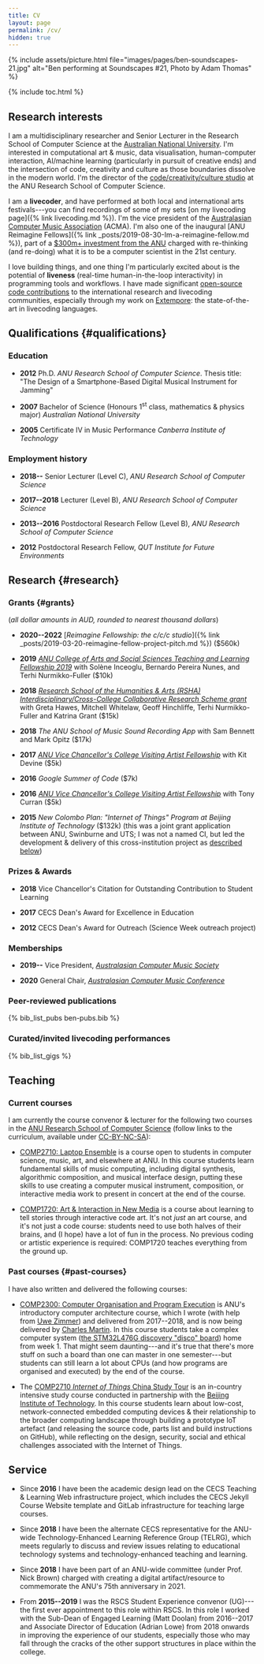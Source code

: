 ```yaml
---
title: CV
layout: page
permalink: /cv/
hidden: true
---
```


{% include assets/picture.html file="images/pages/ben-soundscapes-21.jpg" alt="Ben performing at Soundscapes #21, Photo by Adam Thomas" %}

{% include toc.html %}

<!-- NOTE: this is largely copypasta'd from research.md---in future I should refactor it more nicely. -->

## Research interests

I am a multidisciplinary researcher and Senior Lecturer in the Research School
of Computer Science at the [Australian National
University](https://cecs.anu.edu.au/people/ben-swift). I'm interested in
computational art & music, data visualisation, human-computer interaction,
AI/machine learning (particularly in pursuit of creative ends) and the
intersection of code, creativity and culture as those boundaries dissolve in the
modern world. I'm the director of the [code/creativity/culture
studio](https://cs.anu.edu.au/code-creativity-culture/) at the ANU Research
School of Computer Science.

I am a **livecoder**, and have performed at both local and international arts
festivals---you can find recordings of some of my sets [on my livecoding
page]({% link livecoding.md %}). I'm the vice president of the [Australasian
Computer Music Association](https://computermusic.org.au) (ACMA). I'm also one
of the inaugural [ANU Reimagine Fellows]({% link
_posts/2019-08-30-Im-a-reimagine-fellow.md %}), part of a [$300m+ investment
from the ANU](https://cecs.anu.edu.au/reimagine) charged with re-thinking (and
re-doing) what it is to be a computer scientist in the 21st century.

I love building things, and one thing I'm particularly excited about is the
potential of **liveness** (real-time human-in-the-loop interactivity) in
programming tools and workflows. I have made significant [open-source code
contributions](https://github.com/benswift) to the international research and
livecoding communities, especially through my work on
[Extempore](https://github.com/digego/extempore): the state-of-the-art in
livecoding languages.

## Qualifications {#qualifications}

### Education

- **2012** Ph.D. _ANU Research School of Computer Science_. Thesis title: "The
  Design of a Smartphone-Based Digital Musical Instrument for Jamming"

- **2007** Bachelor of Science (Honours 1<sup>st</sup> class, mathematics & physics
  major) _Australian National University_

- **2005** Certificate IV in Music Performance _Canberra Institute of
  Technology_

### Employment history

- **2018--** Senior Lecturer (Level C), _ANU Research School of Computer Science_

- **2017--2018** Lecturer (Level B), _ANU Research School of Computer Science_

- **2013--2016** Postdoctoral Research Fellow (Level B), _ANU Research School of
  Computer Science_

- **2012** Postdoctoral Research Fellow, _QUT Institute for Future Environments_

## Research {#research}

### Grants {#grants}

(_all dollar amounts in AUD, rounded to nearest thousand dollars_)

- **2020--2022** [_Reimagine Fellowship: the c/c/c studio_]({% link
  _posts/2019-03-20-reimagine-fellow-project-pitch.md %}) ($560k)

- **2019** [_ANU College of Arts and Social Sciences Teaching and Learning
  Fellowship
  2019_](https://www.anu.edu.au/news/all-news/studying-the-sounds-of-language)
  with Solène Inceoglu, Bernardo Pereira Nunes, and Terhi Nurmikko-Fuller ($10k)

- **2018** [_Research School of the Humanities & Arts (RSHA)
  Interdisciplinary/Cross-College Collaborative Research Scheme
  grant_](https://cass.anu.edu.au/news/mapping-greek-myths) with Greta Hawes,
  Mitchell Whitelaw, Geoff Hinchliffe, Terhi Nurmikko-Fuller and Katrina Grant
  ($15k)

- **2018** _The ANU School of Music Sound Recording App_ with Sam Bennett and
  Mark Opitz ($17k)

- **2017** [_ANU Vice Chancellor's College Visiting Artist
  Fellowship_](https://soad.cass.anu.edu.au/events/fellows-vice-chancellors-fellowship-scheme-exhibition-2018)
  with Kit Devine ($5k)

- **2016** _Google Summer of Code_ ($7k)

- **2016** [_ANU Vice Chancellor's College Visiting Artist
  Fellowship_](https://soad.cass.anu.edu.au/events/fellows-vice-chancellors-fellowship-scheme-exhibition-2018)
  with Tony Curran ($5k)

- **2015** _New Colombo Plan: "Internet of Things" Program at Beijing Institute
  of Technology_ ($132k) (this was a joint grant application between ANU,
  Swinburne and UTS; I was not a named CI, but led the development & delivery of
  this cross-institution project as [described below](#past-courses))

### Prizes & Awards

- **2018** Vice Chancellor's Citation for Outstanding Contribution to Student
  Learning

- **2017** CECS Dean's Award for Excellence in Education

- **2012** CECS Dean's Award for Outreach (Science Week outreach project)

### Memberships

- **2019--** Vice President, [_Australasian Computer Music
  Society_](https://computermusic.org.au/committee/)

- **2020** General Chair, [_Australasian Computer Music
  Conference_](http://acmc2020.com)

### Peer-reviewed publications

{% bib_list_pubs ben-pubs.bib %}

### Curated/invited livecoding performances

{% bib_list_gigs %}

## Teaching

### Current courses

I am currently the course convenor & lecturer for the following two courses in
the [ANU Research School of Computer
Science](https://cs.anu.edu.au/courses/comp2300/) (follow links to the
curriculum, available under
[CC-BY-NC-SA](https://creativecommons.org/licenses/by-nc-sa/4.0/)):

- [COMP2710: Laptop Ensemble](https://cs.anu.edu.au/courses/comp2710-lens/) is a
  course open to students in computer science, music, art, and elsewhere at ANU.
  In this course students learn fundamental skills of music computing,
  including digital synthesis, algorithmic composition, and musical
  interface design, putting these skills to use creating a computer
  musical instrument, composition, or interactive media work to
  present in concert at the end of the course.

- [COMP1720: Art & Interaction in New
  Media](https://cs.anu.edu.au/courses/comp1720/) is a course about learning to
  tell stories through interactive code art. It's not _just_ an art course, and
  it's not just a code course: students need to use both halves of their brains,
  and (I hope) have a lot of fun in the process. No previous coding or artistic
  experience is required: COMP1720 teaches everything from the ground up.

### Past courses {#past-courses}

I have also written and delivered the following courses:

- [COMP2300: Computer Organisation and Program
  Execution](https://cs.anu.edu.au/courses/comp2300/) is ANU's introductory
  computer architecture course, which I wrote (with help from [Uwe
  Zimmer](https://researchers.anu.edu.au/researchers/zimmer-ur)) and delivered
  from 2017--2018, and is now being delivered by [Charles
  Martin](http://charlesmartin.com.au/). In this course students take a complex
  computer system ([the STM32L476G discovery "disco"
  board](http://www.st.com/en/evaluation-tools/32l476gdiscovery.html)) home from
  week 1. That might seem daunting---and it's true that there's more stuff on
  such a board than one can master in one semester---but students can still
  learn a lot about CPUs (and how programs are organised and executed) by the
  end of the course.

- The [COMP2710 _Internet of Things_ China Study
  Tour](https://cs.anu.edu.au/courses/china-study-tour/) is an in-country
  intensive study course conducted in partnership with the [Beijing Institute of
  Technology](http://english.bit.edu.cn/). In this course students learn about
  low-cost, network-connected embedded computing devices & their relationship to
  the broader computing landscape through building a prototype IoT artefact (and
  releasing the source code, parts list and build instructions on GitHub), while
  reflecting on the design, security, social and ethical challenges associated
  with the Internet of Things.

## Service

- Since **2016** I have been the academic design lead on the CECS Teaching &
  Learning Web infrastructure project, which includes the CECS Jekyll Course
  Website template and GitLab infrastructure for teaching large courses.

- Since **2018** I have been the alternate CECS representative for the ANU-wide
  Technology-Enhanced Learning Reference Group (TELRG), which meets regularly to
  discuss and review issues relating to educational technology systems and
  technology-enhanced teaching and learning.
  
- Since **2018** I have been part of an ANU-wide committee (under Prof. Nick
  Brown) charged with creating a digital artifact/resource to commemorate the
  ANU's 75th anniversary in 2021.

- From **2015--2019** I was the RSCS Student Experience convenor (UG)---the
  first ever appointment to this role within RSCS. In this role I worked with
  the Sub-Dean of Engaged Learning (Matt Doolan) from 2016--2017 and Associate
  Director of Education (Adrian Lowe) from 2018 onwards in improving the
  experience of our students, especially those who may fall through the cracks
  of the other support structures in place within the college.

